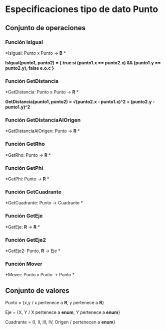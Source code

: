 # Especificaciones tipo de dato Punto

## Conjunto de operaciones

### **Función IsIgual**

*IsIgual: Punto x Punto -> **B** *

**IsIgual(punto1, punto2) = { true si (punto1.x == punto2.x) && (punto1.y == punto2.y), false e.o.c  }**


### **Función GetDistancia**

*GetDistancia: Punto x Punto -> **R** *

**GetDistancia(punto1, punto2) = √(punto2.x - punto1.x)^2 + (punto2.y - punto1.y)^2**


### **Función GetDistanciaAlOrigen**

*GetDistanciaAlOrigen: Punto -> **R** *



### **Función GetRho**

*GetRho: Punto -> **R** *


### **Función GetPhi**

*GetPhi: Punto -> **R** *



### **Función GetCuadrante**

*GetCuadrante: Punto -> Cuadrante *



### **Función GetEje**

*GetEje: **R** -> **R** *


### **Función GetEje2**

*GetEje2: Punto, **R** -> Eje *


### **Función Mover**

*Mover: Punto x Punto -> Punto *


## Conjunto de valores

Punto = {x,y / x pertenece a **R**, y pertenece a **R**}

Eje = {X, Y / X pertenece a **enum**, Y pertenece a **enum**}

Cuadrante = {I, II, III, IV, Origen / pertenecen a **enum**}
